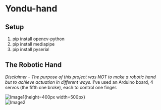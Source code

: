 # Yondu-hand

## Setup
1. pip install opencv-python
2. pip install mediapipe
3. pip install pyserial

## The Robotic Hand
*Disclaimer - The purpose of this project was NOT to make a robotic hand but to achieve actuation in different ways.*
I've used an Arduino board, 4 servos (the fifth one broke), each to control one finger.

![Image1](images/hand1.jpg){height=400px width=500px}  
![Image2](images/hand2.jpg)


